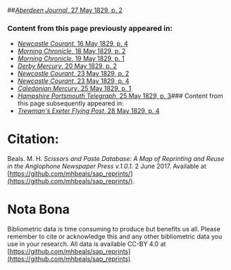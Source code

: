 ##[*Aberdeen Journal*, 27 May 1829, p. 2](https://mhbeals.github.io/sap_html/Aberdeen-Journal/Aberdeen-Journal-27-May-1829-p-2)

### Content from this page previously appeared in:
+ [*Newcastle Courant*, 16 May 1829, p. 4](https://mhbeals.github.io/sap_html/Newcastle-Courant/Newcastle-Courant-16-May-1829-p-4)
+ [*Morning Chronicle*, 18 May 1829, p. 2](https://mhbeals.github.io/sap_html/Morning-Chronicle/Morning-Chronicle-18-May-1829-p-2)
+ [*Morning Chronicle*, 19 May 1829, p. 1](https://mhbeals.github.io/sap_html/Morning-Chronicle/Morning-Chronicle-19-May-1829-p-1)
+ [*Derby Mercury*, 20 May 1829, p. 2](https://mhbeals.github.io/sap_html/Derby-Mercury/Derby-Mercury-20-May-1829-p-2)
+ [*Newcastle Courant*, 23 May 1829, p. 2](https://mhbeals.github.io/sap_html/Newcastle-Courant/Newcastle-Courant-23-May-1829-p-2)
+ [*Newcastle Courant*, 23 May 1829, p. 4](https://mhbeals.github.io/sap_html/Newcastle-Courant/Newcastle-Courant-23-May-1829-p-4)
+ [*Caledonian Mercury*, 25 May 1829, p. 1](https://mhbeals.github.io/sap_html/Caledonian-Mercury/Caledonian-Mercury-25-May-1829-p-1)
+ [*Hampshire Portsmouth Telegraph*, 25 May 1829, p. 3](https://mhbeals.github.io/sap_html/Hampshire-Portsmouth-Telegraph/Hampshire-Portsmouth-Telegraph-25-May-1829-p-3)### Content from this page subsequently appeared in:
+ [*Trewman's Exeter Flying Post*, 28 May 1829, p. 4](https://mhbeals.github.io/sap_html/Trewman's-Exeter-Flying-Post/Trewman's-Exeter-Flying-Post-28-May-1829-p-4)
                    
# Citation: 

Beals. M. H. *Scissors and Paste Database: A Map of Reprinting and Reuse in the Anglophone Newspaper Press v.1.0.1.* 2 June 2017. Available at [https://github.com/mhbeals/sap_reprints/](https://github.com/mhbeals/sap_reprints/). 
                    
# Nota Bona

Bibliometric data is time consuming to produce but benefits us all. Please remember to cite or acknowledge this and any other bibliometric data you use in your research. All data is available CC-BY 4.0 at [https://github.com/mhbeals/sap_reprints](https://github.com/mhbeals/sap_reprints)